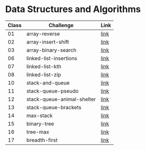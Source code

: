 # Data Structures and Algorithms

| Class | Challenge                  | Link                                                               |
| ----- | -------------------------- | ------------------------------------------------------------------ |
| 01    | array-reverse              | [link](./javascript/array-reverse/README.md)                       |
| 02    | array-insert-shift         | [link](./javascript/array-insert-shift/README.md)                  |
| 03    | array-binary-search        | [link](./javascript/array-binary-search/README.md)                 |
| 06    | linked-list-insertions     | [link](./javascript/linked-list/linked-list-insertions.md)         |
| 07    | linked-list-kth            | [link](./javascript/linked-list/linked-list-kth.md)                |
| 08    | linked-list-zip            | [link](./javascript/linked-list/linked-list-zip.md)                |
| 10    | stack-and-queue            | [link](./javascript/stack-and-queue/stack-and-queue.md)            |
| 11    | stack-queue-pseudo         | [link](./javascript/stack-and-queue/stack-queue-pseudo.md)         |
| 12    | stack-queue-animal-shelter | [link](./javascript/stack-and-queue/stack-queue-animal-shelter.md) |
| 13    | stack-queue-brackets       | [link](./javascript/stack-and-queue/stack-queue-brackets.md)       |
| 14    | max-stack                  | [link](./javascript/stack-and-queue/max-stack.js)                  |
| 15    | binary-tree                | [link](./javascript/trees/binary-tree.md)                          |
| 16    | tree-max                   | [link](./javascript/trees/tree-max.md)                             |
| 17    | breadth-first              | [link](./javascript/trees/breadth-first.PNG)                       |
